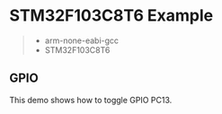 # STM32F103C8T6 Example

> * arm-none-eabi-gcc
> * STM32F103C8T6

## GPIO
This demo shows how to toggle GPIO PC13.
